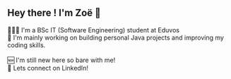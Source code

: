 ## Hey there ! I'm Zoë 🪽
👩🏽‍💻 I'm a BSc IT (Software Engineering) student at Eduvos<br/>
📂 I'm mainly working on building personal Java projects and improving my coding skills.<br/>   
🆕 I'm still new here so bare with me!  
📲 Lets connect on LinkedIn!<br/>
